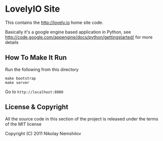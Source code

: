 # LovelyIO Site

This contains the http://lovely.io home site code.

Basically it's a google engine based application in Python,
see http://code.google.com/appengine/docs/python/gettingstarted/
for more details

## How To Make It Run

Run the following from this directory

    make bootstrap
    make server

Go to `http://localhost:8080`


## License & Copyright

All the source code in this section of the project is released
under the terms of the MIT license

Copyright (C) 2011 Nikolay Nemshilov